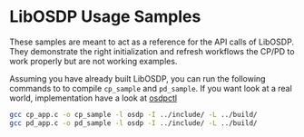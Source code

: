 # LibOSDP Usage Samples

These samples are meant to act as a reference for the API calls of LibOSDP. They
demonstrate the right initialization and refresh workflows the CP/PD to work
properly but are not working examples.

Assuming you have already built LibOSDP, you can run the following commands to
to compile `cp_sample` and `pd_sample`. If you want look at a real world,
implementation have a look at [osdpctl](/osdpctl)

```sh
gcc cp_app.c -o cp_sample -l osdp -I ../include/ -L ../build/
gcc pd_app.c -o pd_sample -l osdp -I ../include/ -L ../build/
```
